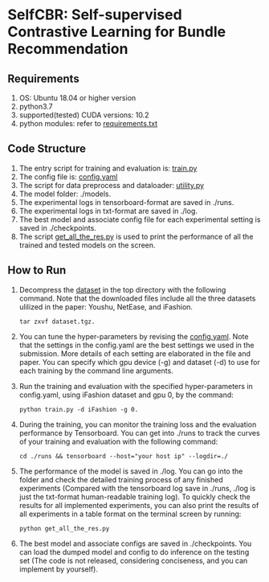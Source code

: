 # SelfCBR: Self-supervised Contrastive Learning for Bundle Recommendation


## Requirements
1. OS: Ubuntu 18.04 or higher version
2. python3.7
3. supported(tested) CUDA versions: 10.2
4. python modules: refer to [requirements.txt](https://github.com/mysbupt/SelfCBR/blob/main/requirements.txt)


## Code Structure
1. The entry script for training and evaluation is: [train.py](https://github.com/mysbupt/SelfCBR/blob/main/train.py)
2. The config file is: [config.yaml](https://github.com/mysbupt/SelfCBR/blob/main/config.yaml)
3. The script for data preprocess and dataloader: [utility.py](https://github.com/mysbupt/SelfCBR/blob/main/utility.py)
4. The model folder: ./models.
5. The experimental logs in tensorboard-format are saved in ./runs.
6. The experimental logs in txt-format are saved in ./log.
7. The best model and associate config file for each experimental setting is saved in ./checkpoints.
10. The script [get_all_the_res.py](https://github.com/mysbupt/SelfCBR/blob/main/get_all_the_res.py) is used to print the performance of all the trained and tested models on the screen.


## How to Run
1. Decompress the [dataset](https://github.com/mysbupt/SelfCBR/blob/main/dataset.tgz) in the top directory with the following command. Note that the downloaded files include all the three datasets ulilized in the paper: Youshu, NetEase, and iFashion.
    ```
    tar zxvf dataset.tgz. 
    ```

2. You can tune the hyper-parameters by revising the [config.yaml](https://github.com/mysbupt/SelfCBR/blob/main/config.yaml). Note that the settings in the config.yaml are the best settings we used in the submission. More details of each setting are elaborated in the file and paper. You can specify which gpu device (-g) and dataset (-d) to use for each training by the command line arguments. 

3. Run the training and evaluation with the specified hyper-parameters in config.yaml, using iFashion dataset and gpu 0, by the command: 
    ```
    python train.py -d iFashion -g 0. 
    ```

4. During the training, you can monitor the training loss and the evaluation performance by Tensorboard. You can get into ./runs to track the curves of your training and evaluation with the following command:
    ```
    cd ./runs && tensorboard --host="your host ip" --logdir=./
    ```

5. The performance of the model is saved in ./log. You can go into the folder and check the detailed training process of any finished experiments (Compared with the tensorboard log save in ./runs, ./log is just the txt-format human-readable training log). To quickly check the results for all implemented experiments, you can also print the results of all experiments in a table format on the terminal screen by running: 
    ```
    python get_all_the_res.py
    ```

6. The best model and associate configs are saved in ./checkpoints. You can load the dumped model and config to do inference on the testing set (The code is not released, considering conciseness, and you can implement by yourself).
